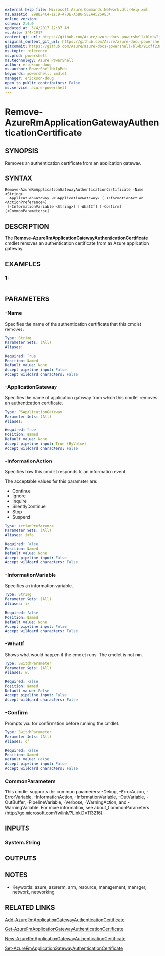 ```yaml
---
external help file: Microsoft.Azure.Commands.Network.dll-Help.xml
ms.assetid: 29BB24C4-1EC9-47DE-A5B8-5EEA4525AE3A
online version: 
schema: 2.0.0
updated_at: 3/4/2017 12:37 AM
ms.date: 3/4/2017
content_git_url: https://github.com/Azure/azure-docs-powershell/blob/live/azureps-cmdlets-docs/ResourceManager/AzureRM.Network/vTrue/Remove-AzureRmApplicationGatewayAuthenticationCertificate.md
original_content_git_url: https://github.com/Azure/azure-docs-powershell/blob/live/azureps-cmdlets-docs/ResourceManager/AzureRM.Network/vTrue/Remove-AzureRmApplicationGatewayAuthenticationCertificate.md
gitcommit: https://github.com/Azure/azure-docs-powershell/blob/91cff23a000b99dc60ec82204d789c7ace1d7134/azureps-cmdlets-docs/ResourceManager/AzureRM.Network/vTrue/Remove-AzureRmApplicationGatewayAuthenticationCertificate.md
ms.topic: reference
ms.prod: powershell
ms.technology: Azure PowerShell
author: erickson-doug
ms.author: PowerShellHelpPub
keywords: powershell, cmdlet
manager: erickson-doug
open_to_public_contributors: False
ms.service: azure-powershell
---
```


# Remove-AzureRmApplicationGatewayAuthenticationCertificate

## SYNOPSIS
Removes an authentication certificate from an application gateway.

## SYNTAX

```
Remove-AzureRmApplicationGatewayAuthenticationCertificate -Name <String>
 -ApplicationGateway <PSApplicationGateway> [-InformationAction <ActionPreference>]
 [-InformationVariable <String>] [-WhatIf] [-Confirm] [<CommonParameters>]
```

## DESCRIPTION
The **Remove-AzureRmApplicationGatewayAuthenticationCertificate** cmdlet removes an authentication certificate from an Azure application gateway.

## EXAMPLES

### 1:
```

```

## PARAMETERS

### -Name
Specifies the name of the authentication certificate that this cmdlet removes.

```yaml
Type: String
Parameter Sets: (All)
Aliases: 

Required: True
Position: Named
Default value: None
Accept pipeline input: False
Accept wildcard characters: False
```

### -ApplicationGateway
Specifies the name of application gateway from which this cmdlet removes an authentication certificate.

```yaml
Type: PSApplicationGateway
Parameter Sets: (All)
Aliases: 

Required: True
Position: Named
Default value: None
Accept pipeline input: True (ByValue)
Accept wildcard characters: False
```

### -InformationAction
Specifies how this cmdlet responds to an information event.

The acceptable values for this parameter are:

- Continue
- Ignore
- Inquire
- SilentlyContinue
- Stop
- Suspend

```yaml
Type: ActionPreference
Parameter Sets: (All)
Aliases: infa

Required: False
Position: Named
Default value: None
Accept pipeline input: False
Accept wildcard characters: False
```

### -InformationVariable
Specifies an information variable.

```yaml
Type: String
Parameter Sets: (All)
Aliases: iv

Required: False
Position: Named
Default value: None
Accept pipeline input: False
Accept wildcard characters: False
```

### -WhatIf
Shows what would happen if the cmdlet runs.
The cmdlet is not run.

```yaml
Type: SwitchParameter
Parameter Sets: (All)
Aliases: wi

Required: False
Position: Named
Default value: False
Accept pipeline input: False
Accept wildcard characters: False
```

### -Confirm
Prompts you for confirmation before running the cmdlet.

```yaml
Type: SwitchParameter
Parameter Sets: (All)
Aliases: cf

Required: False
Position: Named
Default value: False
Accept pipeline input: False
Accept wildcard characters: False
```

### CommonParameters
This cmdlet supports the common parameters: -Debug, -ErrorAction, -ErrorVariable, -InformationAction, -InformationVariable, -OutVariable, -OutBuffer, -PipelineVariable, -Verbose, -WarningAction, and -WarningVariable. For more information, see about_CommonParameters (http://go.microsoft.com/fwlink/?LinkID=113216).

## INPUTS

### System.String

## OUTPUTS

## NOTES
* Keywords: azure, azurerm, arm, resource, management, manager, network, networking

## RELATED LINKS

[Add-AzureRmApplicationGatewayAuthenticationCertificate](xref:ResourceManager/AzureRM.Network/vTrue/Add-AzureRmApplicationGatewayAuthenticationCertificate.md)

[Get-AzureRmApplicationGatewayAuthenticationCertificate](xref:ResourceManager/AzureRM.Network/vTrue/Get-AzureRmApplicationGatewayAuthenticationCertificate.md)

[New-AzureRmApplicationGatewayAuthenticationCertificate](xref:ResourceManager/AzureRM.Network/vTrue/New-AzureRmApplicationGatewayAuthenticationCertificate.md)

[Set-AzureRmApplicationGatewayAuthenticationCertificate](xref:ResourceManager/AzureRM.Network/vTrue/Set-AzureRmApplicationGatewayAuthenticationCertificate.md)


